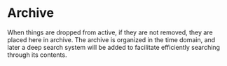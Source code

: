 # Archive

When things are dropped from active, if they are not removed, they are placed here in archive. The archive is organized in the time domain, and later a deep search system will be added to facilitate efficiently searching through its contents.
